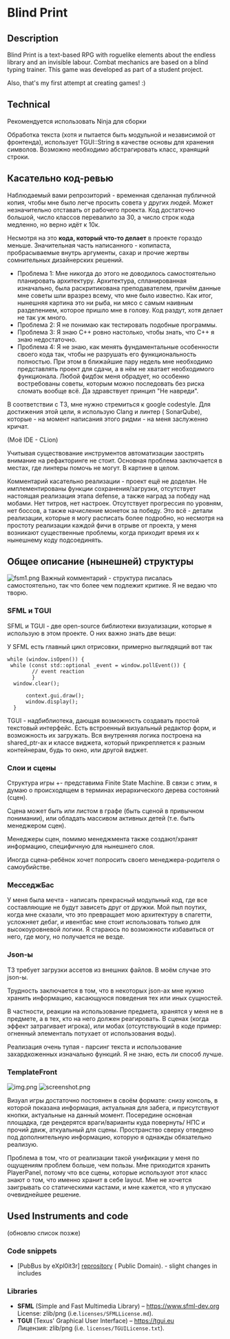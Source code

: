 # Blind Print

## Description

Blind Print is a text-based RPG with roguelike elements about the endless library and an invisible labour.
Combat mechanics are based on a blind typing trainer.
This game was developed as part of a student project.

Also, that's my first attempt at creating games! :)

## Technical

Рекомендуется использовать Ninja для сборки

Обработка текста (хотя и пытается быть модульной и независимой от фронтенда), использует TGUI::String в качестве основы
для хранения символов. Возможно необходимо абстрагировать класс, хранящий строки.

## Касательно код-ревью

Наблюдаемый вами репрозиторий - временная сделанная публичной копия, чтобы мне было легче просить совета у других людей.
Может незначительно отставать от рабочего проекта.
Код достаточно большой, число классов перевалило за 30, а число строк кода медленно, но верно идёт к 10к.

Несмотря на это **кода, который что-то делает** в проекте гораздо меньше. Значительная часть написанного -
копипаста, пробрасываемые внутрь аргументы, сахар и прочие жертвы сомнительных дизайнерских решений.

- Проблема 1: Мне никогда до этого не доводилось самостоятельно планировать архитектуру. Архитектура, спланированная
  изначально, была раскритикована преподавателем, причём данные мне советы шли вразрез всему, что мне было известно. Как
  итог, нынешняя картина это ни рыба, ни мясо с самым наивным разделением, которое пришло мне в голову. Код раздут, хотя
  делает не так уж много.
- Проблема 2: Я не понимаю как тестировать подобные программы.
- Проблема 3: Я знаю C++ ровно настолько, чтобы знать, что C++ я знаю недостаточно.
- Проблема 4: Я не знаю, как менять фундаментальные особенности своего кода так, чтобы не разрушать его функциональность
  полностью. При этом в ближайшие пару недель мне необходимо представлять проект для сдачи, а в нём не хватает необходимого функционала.
  Любой фидбэк меня обрадует, но особенно востребованы советы, которым можно последовать без риска сломать вообще всё. Да здравствует принцип "Не навреди".

В соответствии с ТЗ, мне нужно стремиться к google codestyle. Для достижения этой цели, я использую Clang и линтер (
SonarQube), которые - на момент написания этого ридми - на меня заслуженно кричат.

(Моё IDE - CLion)

Учитывая существование инструментов автоматизации заострять внимание на рефакторинге не стоит.
Основная проблема заключается в местах, где линтеры помочь не могут. В картине в целом.

Комментарий касательно реализации - проект ещё не доделан. Не имплементированы функции сохранения/загрузки, отсутствует
настоящая
реализация этапа defense, а также наград за победу над мобами. Нет титров, нет настроек.
Отсутствует прогрессия по уровням, нет боссов, а также начисление монеток за победу.
Это всё - детали реализации, которые я могу расписать более подробно, но несмотря на простоту реализации каждой фичи в
отрыве от проекта, у меня возникают существенные проблемы, когда приходит время их к нынешнему коду подсоединять.

## Общее описание (нынешней) структуры

![fsm1.png](readMePics%2Ffsm1.png)
Важный комментарий - структура писалась самостоятельно, так что более чем подлежит критике. Я не ведаю что творю.

### SFML и TGUI

SFML и TGUI - две open-source библиотеки визуализации, которые я использую в этом проекте. О них важно знать две вещи:

У SFML есть главный цикл отрисовки, примерно выглядящий вот так

```
while (window.isOpen()) {
 while (const std::optional _event = window.pollEvent()) {
        // event reaction
        }
  window.clear();

      context.gui.draw();
      window.display();
  }
```

TGUI - надбиблиотека, дающая возможность создавать простой текстовый интерфейс.
Есть встроенный визуальный редактор форм, и возможность их загружать. Вся внутренняя логика построена на shared_ptr-ах и
классе виджета, который прикрепляется к разным контейнерам, будь то окно, или другой виджет.

### Слои и сцены

Структура игры +- представима Finite State Machine. В связи с этим, я думаю о происходящем в терминах иерархического
дерева состояний (сцен).

Сцена может быть или листом в графе (быть сценой в привычном понимании), или обладать массивом активных детей (т.е. быть
менеджером сцен).

Менеджеры сцен, помимо менеджмента также создают/хранят информацию, специфичную для нынешнего слоя.

Иногда сцена-ребёнок хочет попросить своего менеджера-родителя о самоубийстве.

### МесседжБас

У меня была мечта - написать прекрасный модульный код, где все составляющие не будут зависеть друг от дружки.
Мой пыл поутих, когда мне сказали, что это превращает мою архитектуру в спагетти, усложняет дебаг, и ивентбас мне стоит
использовать
только для высокоуровневой логики. Я стараюсь по возможности избавиться от него, где могу, но получается не везде.

### Json-ы

ТЗ требует загрузки ассетов из внешних файлов. В моём случае это json-ы.

Трудность заключается в том, что в некоторых json-ах мне нужно хранить информацию, касающуюся поведения тех или иных
сущностей.

В частности, реакции на использование предмета, хранятся у меня не в предмете, а в тех, кто на него должен реагировать.
В сценах (когда эффект затрагивает игрока), или мобах (отсутствующий в коде пример: огненный элементаль потухает от
использования воды).

Реализация очень тупая - парсинг текста и использование захардкоженных изначально функций. Я не знаю, есть ли способ
лучше.

### TemplateFront

![img.png](readMePics/img.png)
![screenshot.png](readMePics/screenshot.png)

Визуал игры достаточно постоянен в своём формате: снизу консоль, в которой показана информация, актуальная для забега, и
присутствуют кнопки, актуальные на данный момент. Посередине основная площадка, где рендерятся враги/варианты куда
повернуть/ НПС и прочий движ, аткуальный для сцены. Пространство сверху отведено под дополнительную информацию, которую
я однажды обязательно реализую.

Проблема в том, что от реализации такой унификации у меня по ощущениям проблем больше, чем пользы. Мне приходится
хранить PlayerPanel, потому что все сцены, которые используют этот класс знают о том, что именно хранит в себе layout.
Мне не хочется заигрывать со статическими кастами, и мне кажется, что я упускаю очевиднейшее решение.

## Used Instruments and code

(обновлю список позже)

### Code snippets

- [PubBus by eXpl0it3r] [reprository](https://github.com/eXpl0it3r/PubBus/tree/faa3f4e4818be5fd86424986bd3bf9b0bd6a876e/include/PubBus) (
  Public Domain). - slight changes in includes

### Libraries

- **SFML** (Simple and Fast Multimedia Library) – https://www.sfml-dev.org  
  License: zlib/png (i.e.`licenses/SFMLLicense.md`).
- **TGUI** (Texus' Graphical User Interface) – https://tgui.eu  
  Лицензия: zlib/png (i.e. `licenses/TGUILicense.txt`).  
